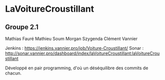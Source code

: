 LaVoitureCroustillant
=====================

Groupe 2.1
----------
Mathias Fauré
Mathieu Soum
Morgan Szygenda
Clément Vannier

Jenkins : https://jenkins.vannier.pro/job/Voiture-Croustillant/
Sonar : http://sonar.vannier.pro/dashboard/index/laVoitureCroustillant:laVoitureCroustillant

Développé en pair programming, d'où un déséquilibre des commits de chacun.
